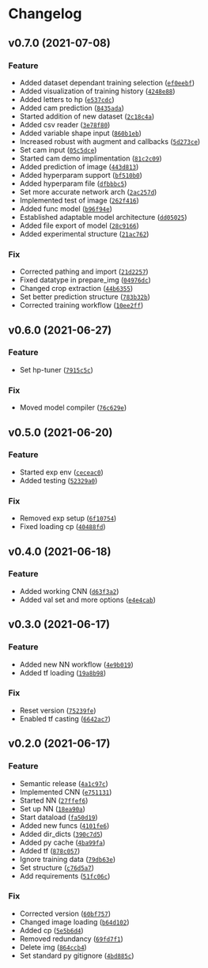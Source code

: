 # Changelog

<!--next-version-placeholder-->

## v0.7.0 (2021-07-08)
### Feature
* Added dataset dependant training selection ([`ef0eebf`](https://github.com/kheinrich93/GestureDetector/commit/ef0eebf4a1e2932b0feeee736f64ab41b8c2c2f7))
* Added visualization of training history ([`4248e88`](https://github.com/kheinrich93/GestureDetector/commit/4248e88b3227b573db7c12d31c66a3a9e332c772))
* Added letters to hp ([`e537cdc`](https://github.com/kheinrich93/GestureDetector/commit/e537cdcd6001869974fcdf527db10c93f0061544))
* Added cam prediction ([`8435ada`](https://github.com/kheinrich93/GestureDetector/commit/8435ada07b4ed6ec476a69744a735646ac6d6da6))
* Started addition of new dataset ([`2c18c4a`](https://github.com/kheinrich93/GestureDetector/commit/2c18c4a2e2fbc909b57b48cfd5fbbb7278731ef0))
* Added csv reader ([`3e78f80`](https://github.com/kheinrich93/GestureDetector/commit/3e78f8003b934dee0b8ee8c8d52126f099527e32))
* Added variable shape input ([`860b1eb`](https://github.com/kheinrich93/GestureDetector/commit/860b1eb092eed543365f2d0c1e4b0c9c3dcfbe93))
* Increased robust with augment and callbacks ([`5d273ce`](https://github.com/kheinrich93/GestureDetector/commit/5d273cebd9f7cd77d6e0e9096c38ce5eff65c024))
* Set cam input ([`05c5dce`](https://github.com/kheinrich93/GestureDetector/commit/05c5dcedd102cf74549ccb14a9e385b97514593c))
* Started cam demo implimentation ([`81c2c09`](https://github.com/kheinrich93/GestureDetector/commit/81c2c09fed663a1fae5d12d470cbb4e59ef3444d))
* Added prediction of image ([`443d813`](https://github.com/kheinrich93/GestureDetector/commit/443d813dff12da645b5e909c68ccba3a16244e6a))
* Added hyperparam support ([`bf510b0`](https://github.com/kheinrich93/GestureDetector/commit/bf510b02a75e0472c7c77325bba8668ad1553973))
* Added hyperparam file ([`dfbbbc5`](https://github.com/kheinrich93/GestureDetector/commit/dfbbbc53c64450d47b3032798343b514775683b9))
* Set more accurate network arch ([`2ac257d`](https://github.com/kheinrich93/GestureDetector/commit/2ac257d8716e8a28c5c358c476d164e2bb924e7e))
* Implemented test of image ([`262f416`](https://github.com/kheinrich93/GestureDetector/commit/262f416fc6588463d2fab442d22111faab68fb25))
* Added func model ([`b96f94e`](https://github.com/kheinrich93/GestureDetector/commit/b96f94e37352b0c238f23aa1a05cfb8eb8224666))
* Established adaptable model architecture ([`dd05025`](https://github.com/kheinrich93/GestureDetector/commit/dd0502547af7f05a462fe8f9d5b67902b1b8c863))
* Added file export of model ([`28c9166`](https://github.com/kheinrich93/GestureDetector/commit/28c91668ae970ba7db83f8bdf5b4fca6da876368))
* Added experimental structure ([`21ac762`](https://github.com/kheinrich93/GestureDetector/commit/21ac7626931db34dd0dc8102e54b2d6931cad1fc))

### Fix
* Corrected pathing and import ([`21d2257`](https://github.com/kheinrich93/GestureDetector/commit/21d225709567004c41766aa7e4e77b8c13c76e4d))
* Fixed datatype in prepare_img ([`04976dc`](https://github.com/kheinrich93/GestureDetector/commit/04976dc719624f88d1650073c74b00176daaa4b6))
* Changed crop extraction ([`44b6355`](https://github.com/kheinrich93/GestureDetector/commit/44b6355637e9204e0e60e49686958989b5d44eeb))
* Set better prediction structure ([`783b32b`](https://github.com/kheinrich93/GestureDetector/commit/783b32b561658f59c08ba1953c139498e7d3de37))
* Corrected training workflow ([`10ee2ff`](https://github.com/kheinrich93/GestureDetector/commit/10ee2ff987f5fe9dd14dfa9a22fc58a3216599f6))

## v0.6.0 (2021-06-27)
### Feature
* Set hp-tuner ([`7915c5c`](https://github.com/kheinrich93/GestureDetector/commit/7915c5c8b0ffbbb5152a70c69961fa764261cdc3))

### Fix
* Moved model compiler ([`76c629e`](https://github.com/kheinrich93/GestureDetector/commit/76c629edebd88842090ba4721c82bd39e18bf09a))

## v0.5.0 (2021-06-20)
### Feature
* Started exp env ([`ceceac0`](https://github.com/kheinrich93/GestureDetector/commit/ceceac08bf50adfc840526353d935d90c94f1573))
* Added testing ([`52329a0`](https://github.com/kheinrich93/GestureDetector/commit/52329a03ee7611ec58d1f33d7ccf91a77021683f))

### Fix
* Removed exp setup ([`6f10754`](https://github.com/kheinrich93/GestureDetector/commit/6f107548c4730a1ed6700692e1db6a68043f529b))
* Fixed loading cp ([`40488fd`](https://github.com/kheinrich93/GestureDetector/commit/40488fdd74d6ebbe23d7d07eec19ed0adcb25795))

## v0.4.0 (2021-06-18)
### Feature
* Added working CNN ([`d63f3a2`](https://github.com/kheinrich93/GestureDetector/commit/d63f3a203204fa59e4d48bd3c98c23248cd42084))
* Added val set and more options ([`e4e4cab`](https://github.com/kheinrich93/GestureDetector/commit/e4e4cabaa39ff20a59fdebc59968076e2ba3010a))

## v0.3.0 (2021-06-17)
### Feature
* Added new NN workflow ([`4e9b019`](https://github.com/kheinrich93/GestureDetector/commit/4e9b019b11b349647ff6d3cefc731127e6426318))
* Added tf loading ([`19a8b98`](https://github.com/kheinrich93/GestureDetector/commit/19a8b987bfafe4ff07cb3121aa795c05b79b012f))

### Fix
* Reset version ([`75239fe`](https://github.com/kheinrich93/GestureDetector/commit/75239fe17adea0a1ecd0fff221fe4b27643e46c4))
* Enabled tf casting ([`6642ac7`](https://github.com/kheinrich93/GestureDetector/commit/6642ac7cada2f721baa8e4ae54f50b5469ec6907))

## v0.2.0 (2021-06-17)
### Feature
* Semantic release ([`4a1c97c`](https://github.com/kheinrich93/GestureDetector/commit/4a1c97c4e21c9b07aa1f79eed0a0eadeed1cb956))
* Implemented CNN ([`e751131`](https://github.com/kheinrich93/GestureDetector/commit/e7511311112bf9a85bdb6dc4d75ca3c411b1ce38))
* Started NN ([`27ffef6`](https://github.com/kheinrich93/GestureDetector/commit/27ffef6d7b2f331f83acc7b5b87688c5a5d71766))
* Set up NN ([`18ea90a`](https://github.com/kheinrich93/GestureDetector/commit/18ea90a9bac9ca0351e090c8f5389822fdbe64cc))
* Start dataload ([`fa50d19`](https://github.com/kheinrich93/GestureDetector/commit/fa50d19e5cd424eedbef2a09f8044bae6fca479f))
* Added new funcs ([`4101fe6`](https://github.com/kheinrich93/GestureDetector/commit/4101fe65f59d91202155f6c750d4576516ef50a6))
* Added dir_dicts ([`390c7d5`](https://github.com/kheinrich93/GestureDetector/commit/390c7d521f91802c171d9c1034afc3f8a16b780f))
* Added py cache ([`4ba99fa`](https://github.com/kheinrich93/GestureDetector/commit/4ba99fa610ea2984c6579be5c5eac8b34e372c92))
* Added tf ([`878c057`](https://github.com/kheinrich93/GestureDetector/commit/878c0578aeda22f8330e8c95fc92f38b1550584c))
* Ignore training data ([`79db63e`](https://github.com/kheinrich93/GestureDetector/commit/79db63efd267d14c03a0bbe13f6c2c2df78507c9))
* Set structure ([`c76d5a7`](https://github.com/kheinrich93/GestureDetector/commit/c76d5a7939c0b7014934eb4708d079e9e94303f7))
* Add requirements ([`51fc06c`](https://github.com/kheinrich93/GestureDetector/commit/51fc06ca47ac3123de6394f606d31410d72c3962))

### Fix
* Corrected version ([`60bf757`](https://github.com/kheinrich93/GestureDetector/commit/60bf7579dbc5adaceeca36895852d058355282c9))
* Changed image loading ([`b64d102`](https://github.com/kheinrich93/GestureDetector/commit/b64d102e02f0c4c309abce2ba794b5073b14a148))
* Added cp ([`5e5b6d4`](https://github.com/kheinrich93/GestureDetector/commit/5e5b6d484f4f5e6faf1b3d853d9a6cf585186d24))
* Removed redundancy ([`69fd7f1`](https://github.com/kheinrich93/GestureDetector/commit/69fd7f1404c375b4467633de105f8a0dd06312f2))
* Delete img ([`864ccb4`](https://github.com/kheinrich93/GestureDetector/commit/864ccb426c6524de83fad3c74fec5531fdd60602))
* Set standard py gitignore ([`4bd885c`](https://github.com/kheinrich93/GestureDetector/commit/4bd885c3bdd2da8366b6a7010b56d43d6382fd5c))
